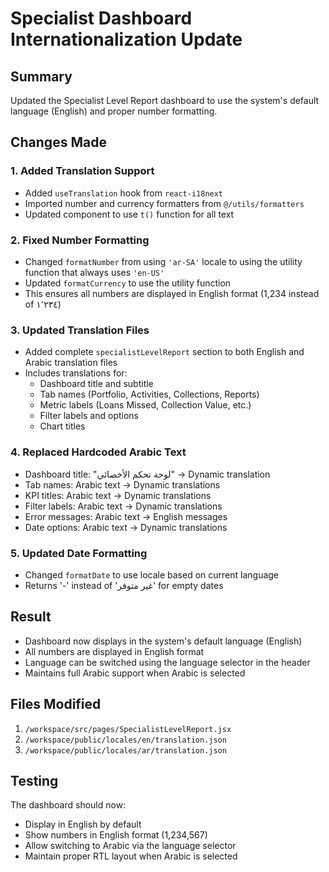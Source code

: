 # Specialist Dashboard Internationalization Update

## Summary
Updated the Specialist Level Report dashboard to use the system's default language (English) and proper number formatting.

## Changes Made

### 1. Added Translation Support
- Added `useTranslation` hook from `react-i18next`
- Imported number and currency formatters from `@/utils/formatters`
- Updated component to use `t()` function for all text

### 2. Fixed Number Formatting
- Changed `formatNumber` from using `'ar-SA'` locale to using the utility function that always uses `'en-US'`
- Updated `formatCurrency` to use the utility function
- This ensures all numbers are displayed in English format (1,234 instead of ١٬٢٣٤)

### 3. Updated Translation Files
- Added complete `specialistLevelReport` section to both English and Arabic translation files
- Includes translations for:
  - Dashboard title and subtitle
  - Tab names (Portfolio, Activities, Collections, Reports)
  - Metric labels (Loans Missed, Collection Value, etc.)
  - Filter labels and options
  - Chart titles

### 4. Replaced Hardcoded Arabic Text
- Dashboard title: "لوحة تحكم الأخصائي" → Dynamic translation
- Tab names: Arabic text → Dynamic translations
- KPI titles: Arabic text → Dynamic translations
- Filter labels: Arabic text → Dynamic translations
- Error messages: Arabic text → English messages
- Date options: Arabic text → Dynamic translations

### 5. Updated Date Formatting
- Changed `formatDate` to use locale based on current language
- Returns '-' instead of 'غير متوفر' for empty dates

## Result
- Dashboard now displays in the system's default language (English)
- All numbers are displayed in English format
- Language can be switched using the language selector in the header
- Maintains full Arabic support when Arabic is selected

## Files Modified
1. `/workspace/src/pages/SpecialistLevelReport.jsx`
2. `/workspace/public/locales/en/translation.json`
3. `/workspace/public/locales/ar/translation.json`

## Testing
The dashboard should now:
- Display in English by default
- Show numbers in English format (1,234,567)
- Allow switching to Arabic via the language selector
- Maintain proper RTL layout when Arabic is selected